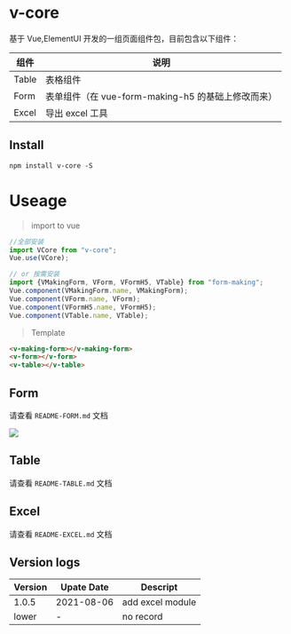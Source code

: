# v-core

基于 Vue,ElementUI 开发的一组页面组件包，目前包含以下组件：

| 组件  | 说明                                               |
| ----- | -------------------------------------------------- |
| Table | 表格组件                                           |
| Form  | 表单组件（在 vue-form-making-h5 的基础上修改而来） |
| Excel | 导出 excel 工具                                    |

## Install

```shell
npm install v-core -S
```

# Useage

> import to vue

```javascript
//全部安装
import VCore from "v-core";
Vue.use(VCore);

// or 按需安装
import {VMakingForm, VForm, VFormH5, VTable} from "form-making";
Vue.component(VMakingForm.name, VMakingForm);
Vue.component(VForm.name, VForm);
Vue.component(VFormH5.name, VFormH5);
Vue.component(VTable.name, VTable);
```

> Template

```html
<v-making-form></v-making-form>
<v-form></v-form>
<v-table></v-table>
```

## Form

请查看 `README-FORM.md` 文档

![](https://user-gold-cdn.xitu.io/2018/9/27/1661a6cd60454273)

## Table

请查看 `README-TABLE.md` 文档

## Excel

请查看 `README-EXCEL.md` 文档

## Version logs

| Version | Upate Date | Descript         |
| ------- | ---------- | ---------------- |
| 1.0.5   | 2021-08-06 | add excel module |
| lower   | -          | no record        |
